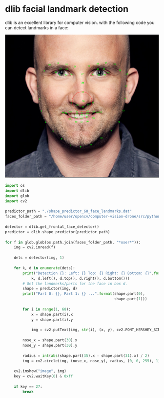 # dlib facial landmark detection

dlib is an excellent library for computer vision. with the following code 
you can detect landmarks in a face:

![dlib facial landmarks](../media/dlib-facial-landmark-detection.png)

```python
import os
import dlib
import glob
import cv2

predictor_path = "./shape_predictor_68_face_landmarks.dat"
faces_folder_path = "/home/user/opencv/computer-vision-drone/src/python/employees/"

detector = dlib.get_frontal_face_detector()
predictor = dlib.shape_predictor(predictor_path)

for f in glob.glob(os.path.join(faces_folder_path, "*oser*")):
    img = cv2.imread(f)

    dets = detector(img, 1)

    for k, d in enumerate(dets):
        print("Detection {}: Left: {} Top: {} Right: {} Bottom: {}".format(
            k, d.left(), d.top(), d.right(), d.bottom()))
        # Get the landmarks/parts for the face in box d.
        shape = predictor(img, d)
        print("Part 0: {}, Part 1: {} ...".format(shape.part(0),
                                                  shape.part(1)))

        for i in range(1, 68):
            x = shape.part(i).x
            y = shape.part(i).y

            img = cv2.putText(img, str(i), (x, y), cv2.FONT_HERSHEY_SIMPLEX, 0.3, (0, 255, 0), 1)

        nose_x = shape.part(30).x
        nose_y = shape.part(30).y

        radius = int(abs(shape.part(35).x - shape.part(31).x) / 2)
        img = cv2.circle(img, (nose_x, nose_y), radius, (0, 0, 255), 1)

    cv2.imshow("image", img)
    key = cv2.waitKey(0) & 0xff

    if key == 27:
        break
```